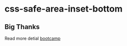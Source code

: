 # css-safe-area-inset-bottom

## Big Thanks

Read more detial [bootcamp](https://bootcamp.uxdesign.cc/you-have-to-start-using-this-css-property-in-your-websites-7353f46def79)